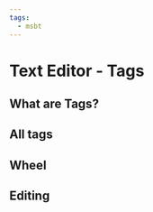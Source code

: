 ```yaml
---
tags:
  - msbt
---
```


# Text Editor - Tags

## What are Tags?


## All tags


## Wheel


## Editing

